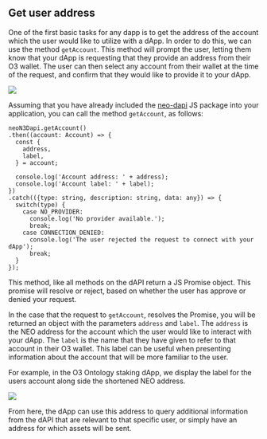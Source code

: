 ## Get user address

One of the first basic tasks for any dapp is to get the address of the account which the user would like to utilize with a dApp. In order to do this, we can use the method `getAccount`. This method will prompt the user, letting them know that your dApp is requesting that they provide an address from their O3 wallet. The user can then select any account from their wallet at the time of the request, and confirm that they would like to provide it to your dApp.

![](/images/tutorials/getAccount/getAccountTrayWindow.png)

Assuming that you have already included the [neo-dapi](https://github.com/O3Labs/neo-dapi) JS package into your application, you can call the method `getAccount`, as follows:

```
neoN3Dapi.getAccount()
.then((account: Account) => {
  const {
    address,
    label,
  } = account;

  console.log('Account address: ' + address);
  console.log('Account label: ' + label);
})
.catch(({type: string, description: string, data: any}) => {
  switch(type) {
    case NO_PROVIDER:
      console.log('No provider available.');
      break;
    case CONNECTION_DENIED:
      console.log('The user rejected the request to connect with your dApp');
      break;
  }
});
```

This method, like all methods on the dAPI return a JS Promise object. This promise will resolve or reject, based on whether the user has approve or denied your request.

In the case that the request to `getAccount`, resolves the Promise, you will be returned an object with the parameters `address` and `label`. The `address` is the NEO address for the account which the user would like to interact with your dApp. The `label` is the name that they have given to refer to that account in their O3 wallet. This label can be useful when presenting information about the account that will be more familiar to the user.

For example, in the O3 Ontology staking dApp, we display the label for the users account along side the shortened NEO address.

![](/images/tutorials/getAccount/getAccountOntStake.png)

From here, the dApp can use this address to query additional information from the dAPI that are relevant to that specific user, or simply have an address for which assets will be sent.
